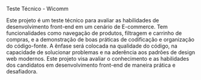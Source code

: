 Teste Técnico - Wicomm

  Este projeto é um teste técnico para avaliar as habilidades de desenvolvimento front-end em um cenário de E-commerce. Tem funcionalidades como navegação de produtos, filtragem e carrinho de compras, e a demonstração de boas práticas de codificação e organização do código-fonte. A ênfase será colocada na qualidade do código, na capacidade de solucionar problemas e na aderência aos padrões de design web modernos. Este projeto visa avaliar o conhecimento e as habilidades dos candidatos em desenvolvimento front-end de maneira prática e desafiadora.
